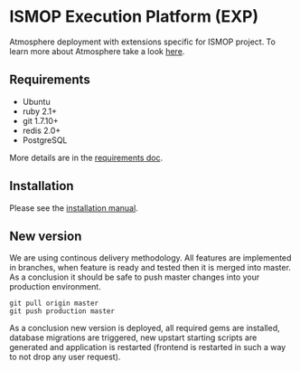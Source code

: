 # ISMOP Execution Platform (EXP)

Atmosphere deployment with extensions specific for ISMOP project. To learn more
about Atmosphere take a look [here](https://github.com/dice-cyfronet/atmosphere).

## Requirements

+ Ubuntu
+ ruby 2.1+
+ git 1.7.10+
+ redis 2.0+
+ PostgreSQL

More details are in the [requirements doc](doc/install/requirements.md).

## Installation

Please see the [installation manual](doc/install/installation.md).

## New version

We are using continous delivery methodology. All features are implemented in
branches, when feature is ready and tested then it is merged into master. As a
conclusion it should be safe to push master changes into your production
environment.

```
git pull origin master
git push production master
```

As a conclusion new version is deployed, all required gems are installed,
database migrations are triggered, new upstart starting scripts are generated
and application is restarted (frontend is restarted in such a way to not drop
any user request).
